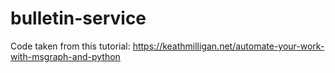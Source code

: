 # bulletin-service

Code taken from this tutorial:
https://keathmilligan.net/automate-your-work-with-msgraph-and-python
